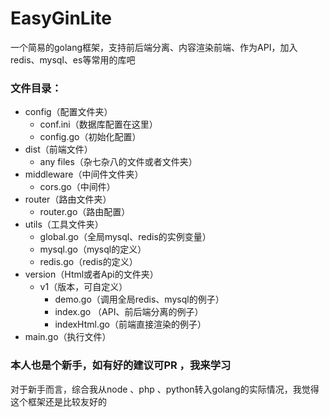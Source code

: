 # EasyGinLite
一个简易的golang框架，支持前后端分离、内容渲染前端、作为API，加入redis、mysql、es等常用的库吧
### 文件目录：
+ config（配置文件夹）
  + conf.ini（数据库配置在这里）
  + config.go（初始化配置）
+ dist（前端文件）
  + any files（杂七杂八的文件或者文件夹）
+ middleware（中间件文件夹）
  + cors.go（中间件）
+ router（路由文件夹）
  + router.go（路由配置）
+ utils（工具文件夹）
  + global.go（全局mysql、redis的实例变量）
  + mysql.go（mysql的定义）
  + redis.go（redis的定义）
+ version（Html或者Api的文件夹）
  + v1（版本，可自定义）
    + demo.go（调用全局redis、mysql的例子） 
    + index.go （API、前后端分离的例子）
    + indexHtml.go（前端直接渲染的例子）
+ main.go（执行文件）

### 本人也是个新手，如有好的建议可PR ，我来学习
对于新手而言，综合我从node 、php 、python转入golang的实际情况，我觉得这个框架还是比较友好的




